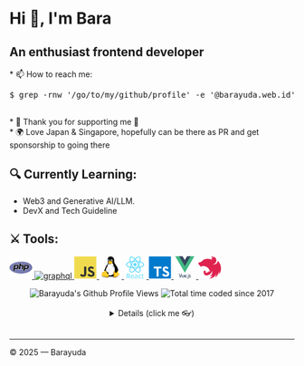 # Hi 👋, I'm Bara

## An enthusiast frontend developer
<p align="left">
* 📫 How to reach me: <pre>$ grep -rnw '/go/to/my/github/profile' -e '@barayuda.web.id'</pre><br/>
* 💬 Thank you for supporting me 🌱<br/>
* 🌍 Love Japan & Singapore, hopefully can be there as PR and get sponsorship to going there<br/>
</p>

## 🔍 Currently Learning:
- Web3 and Generative AI/LLM.
- DevX and Tech Guideline

## ⚔️ Tools: 
<p align="left"> <a href="https://php.net" target="_blank" rel="noreferrer"> <img src="https://raw.githubusercontent.com/devicons/devicon/master/icons/php/php-original.svg" alt="php" width="40" height="40"/> </a> <a href="https://graphql.org" target="_blank" rel="noreferrer"> <img src="https://www.vectorlogo.zone/logos/graphql/graphql-icon.svg" alt="graphql" width="40" height="40"/> </a> <a href="https://developer.mozilla.org/en-US/docs/Web/JavaScript" target="_blank" rel="noreferrer"> <img src="https://raw.githubusercontent.com/devicons/devicon/master/icons/javascript/javascript-original.svg" alt="javascript" width="40" height="40"/> </a> <a href="https://www.linux.org/" target="_blank" rel="noreferrer"> <img src="https://raw.githubusercontent.com/devicons/devicon/master/icons/linux/linux-original.svg" alt="linux" width="40" height="40"/> </a> <a href="https://reactjs.org/" target="_blank" rel="noreferrer"> <img src="https://raw.githubusercontent.com/devicons/devicon/master/icons/react/react-original-wordmark.svg" alt="react" width="40" height="40"/> </a> <a href="https://www.typescriptlang.org/" target="_blank" rel="noreferrer"> <img src="https://raw.githubusercontent.com/devicons/devicon/master/icons/typescript/typescript-original.svg" alt="typescript" width="40" height="40"/> </a> <a href="https://vuejs.org/" target="_blank" rel="noreferrer"> <img src="https://raw.githubusercontent.com/devicons/devicon/master/icons/vuejs/vuejs-original-wordmark.svg" alt="vuejs" width="40" height="40"/> <img src="https://raw.githubusercontent.com/devicons/devicon/refs/heads/master/icons/nestjs/nestjs-original.svg" alt="nestjs" width="40" height="40"/></a> </p>

<div align="center">
  <img src="https://komarev.com/ghpvc/?username=barayuda&color=F4A4B5&style=flat" alt="Barayuda's Github Profile Views" />
  <img src="https://wakatime.com/badge/user/7a831ab0-e43a-4215-aa08-92f915bed065.svg" alt="Total time coded since 2017" />
  <br><br>
  <details>
    <summary>Details (click me 👓)</summary>
    <br>
    <p><img src="https://github-readme-stats.vercel.app/api?username=barayuda&theme=vue-dark&show_icons=true&hide_border=true&count_private=true" alt="Barayuda Github Stats"></p>
    <p><img src="https://github-readme-stats.vercel.app/api/top-langs/?username=barayuda&theme=vue-dark&show_icons=true&hide_border=true&layout=compact" alt="Most used languages" /></p>
    <p><img src="https://github-readme-streak-stats.herokuapp.com/?user=barayuda&theme=vue-dark&hide_border=true" alt="Stat Streak" /></p>
    <p><img src="https://github-profile-trophy.vercel.app/?username=barayuda&theme=algolia&margin-w=5&margin-h=5" alt="Github Trophy" /></p>
  </details>
</div>

<br>

---

© 2025 — Barayuda
